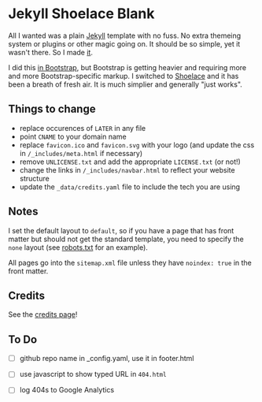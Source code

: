 # Jekyll Shoelace Blank

All I wanted was a plain [Jekyll](https://jekyllrb.com/) template with no fuss.  No extra themeing
system or plugins or other magic going on.  It should be so simple, yet it wasn't there.  So I made [it](https://jekyll-shoelace-blank.fileformat.info/).

I did this [in Bootstrap](https://jekyll-bootstrap-blank.fileformat.info/), but Bootstrap is getting heavier and requiring more and more Bootstrap-specific markup.  I
switched to [Shoelace](https://shoelace.style/) and it has been a breath of fresh air.  It is much simplier and generally "just works".

## Things to change

 * replace occurences of `LATER` in any file
 * point `CNAME` to your domain name
 * replace `favicon.ico` and `favicon.svg` with your logo (and update the css in `/_includes/meta.html` if necessary)
 * remove `UNLICENSE.txt` and add the appropriate `LICENSE.txt` (or not!)
 * change the links in `/_includes/navbar.html` to reflect your website structure
 * update the `_data/credits.yaml` file to include the tech you are using

## Notes

I set the default layout to `default`, so if you have a page that has front matter but should not get the standard template,
you need to specify the `none` layout (see [robots.txt](https://github.com/fileformat/jekyll-shoelace-blank/blob/master/robots.txt) for an example).

All pages go into the `sitemap.xml` file unless they have `noindex: true` in the front matter.

## Credits

See the [credits page](https://jekyll-shoelace-blank.fileformat.info/)!

## To Do

 - [ ] github repo name in _config.yaml, use it in footer.html
 - [ ] use javascript to show typed URL in `404.html`
 - [ ] log 404s to Google Analytics

